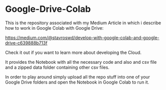 # Google-Drive-Colab

This is the repository associated with my Medium Article in which i describe 
how to work in Google Colab with Google Drive:

https://medium.com/@stavroswd/develop-with-google-colab-and-google-drive-c639888b713f

Check it out if you want to learn more about developing the Cloud.

It provides the Notebook with all the necessary code and also and csv file and 
a zipped data folder containing other csv files. 

In order to play around simply upload all the repo stuff into one of your Google Drive 
folders and open the Notebook in Google Colab to run it. 


